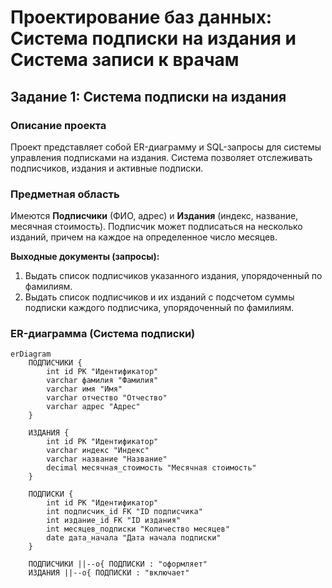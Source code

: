 # Проектирование баз данных: Система подписки на издания и Система записи к врачам

## Задание 1: Система подписки на издания

### Описание проекта
Проект представляет собой ER-диаграмму и SQL-запросы для системы управления подписками на издания. Система позволяет отслеживать подписчиков, издания и активные подписки.

### Предметная область
Имеются **Подписчики** (ФИО, адрес) и **Издания** (индекс, название, месячная стоимость). Подписчик может подписаться на несколько изданий, причем на каждое на определенное число месяцев.

**Выходные документы (запросы):**
1. Выдать список подписчиков указанного издания, упорядоченный по фамилиям.
2. Выдать список подписчиков и их изданий с подсчетом суммы подписки каждого подписчика, упорядоченный по фамилиям.

### ER-диаграмма (Система подписки)

```mermaid
erDiagram
    ПОДПИСЧИКИ {
        int id PK "Идентификатор"
        varchar фамилия "Фамилия"
        varchar имя "Имя"
        varchar отчество "Отчество"
        varchar адрес "Адрес"
    }
    
    ИЗДАНИЯ {
        int id PK "Идентификатор"
        varchar индекс "Индекс"
        varchar название "Название"
        decimal месячная_стоимость "Месячная стоимость"
    }
    
    ПОДПИСКИ {
        int id PK "Идентификатор"
        int подписчик_id FK "ID подписчика"
        int издание_id FK "ID издания"
        int месяцев_подписки "Количество месяцев"
        date дата_начала "Дата начала подписки"
    }

    ПОДПИСЧИКИ ||--o{ ПОДПИСКИ : "оформляет"
    ИЗДАНИЯ ||--o{ ПОДПИСКИ : "включает"
